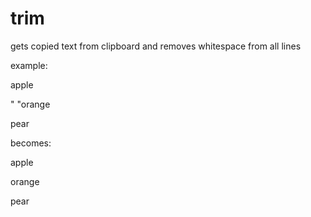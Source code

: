 # trim

gets copied text from clipboard and removes whitespace from all lines

example: 

apple

"  "orange

pear

becomes:

apple

orange

pear
